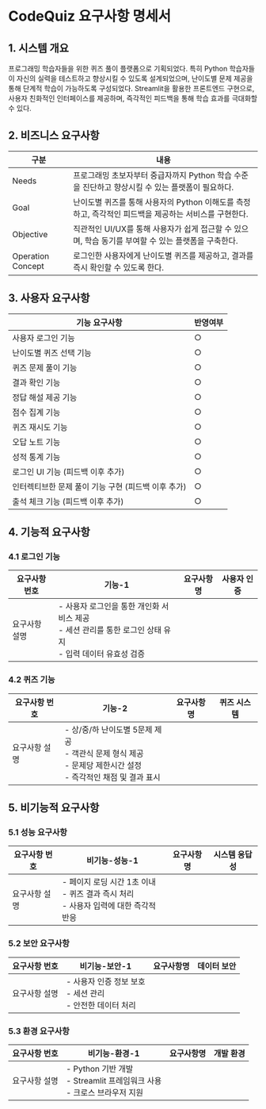 # CodeQuiz 요구사항 명세서

## 1. 시스템 개요

프로그래밍 학습자들을 위한 퀴즈 풀이 플랫폼으로 기획되었다. 특히 Python 학습자들이 자신의 실력을 테스트하고 향상시킬 수 있도록 설계되었으며, 난이도별 문제 제공을 통해 단계적 학습이 가능하도록 구성되었다. Streamlit을 활용한 프론트엔드 구현으로, 사용자 친화적인 인터페이스를 제공하며, 즉각적인 피드백을 통해 학습 효과를 극대화할 수 있다.

## 2. 비즈니스 요구사항

| 구분              | 내용                                                                                                  |
| ----------------- | ----------------------------------------------------------------------------------------------------- |
| Needs             | 프로그래밍 초보자부터 중급자까지 Python 학습 수준을 진단하고 향상시킬 수 있는 플랫폼이 필요하다.      |
| Goal              | 난이도별 퀴즈를 통해 사용자의 Python 이해도를 측정하고, 즉각적인 피드백을 제공하는 서비스를 구현한다. |
| Objective         | 직관적인 UI/UX를 통해 사용자가 쉽게 접근할 수 있으며, 학습 동기를 부여할 수 있는 플랫폼을 구축한다.   |
| Operation Concept | 로그인한 사용자에게 난이도별 퀴즈를 제공하고, 결과를 즉시 확인할 수 있도록 한다.                      |

## 3. 사용자 요구사항

| 기능 요구사항           | 반영여부 |
| ----------------------- | -------- |
| 사용자 로그인 기능      | ○        |
| 난이도별 퀴즈 선택 기능 | ○        |
| 퀴즈 문제 풀이 기능     | ○        |
| 결과 확인 기능          | ○        |
| 정답 해설 제공 기능     | ○        |
| 점수 집계 기능          | ○        |
| 퀴즈 재시도 기능        | ○        |
| 오답 노트 기능          | ○        |
| 성적 통계 기능          | ○        |
| 로그인 UI 기능 (피드백 이후 추가) | ○        |
| 인터렉티브한 문제 풀이 기능 구현 (피드백 이후 추가)| ○        |
| 출석 체크 기능 (피드백 이후 추가) | ○        |

## 4. 기능적 요구사항

### 4.1 로그인 기능

| 요구사항 번호 | 기능-1                                                                                                        | 요구사항명 | 사용자 인증 |
| ------------- | ------------------------------------------------------------------------------------------------------------- | ---------- | ----------- |
| 요구사항 설명 | - 사용자 로그인을 통한 개인화 서비스 제공<br>- 세션 관리를 통한 로그인 상태 유지<br>- 입력 데이터 유효성 검증 |

### 4.2 퀴즈 기능

| 요구사항 번호 | 기능-2                                                                                                              | 요구사항명 | 퀴즈 시스템 |
| ------------- | ------------------------------------------------------------------------------------------------------------------- | ---------- | ----------- |
| 요구사항 설명 | - 상/중/하 난이도별 5문제 제공<br>- 객관식 문제 형식 제공<br>- 문제당 제한시간 설정<br>- 즉각적인 채점 및 결과 표시 |

## 5. 비기능적 요구사항

### 5.1 성능 요구사항

| 요구사항 번호 | 비기능-성능-1                                                                            | 요구사항명 | 시스템 응답성 |
| ------------- | ---------------------------------------------------------------------------------------- | ---------- | ------------- |
| 요구사항 설명 | - 페이지 로딩 시간 1초 이내<br>- 퀴즈 결과 즉시 처리<br>- 사용자 입력에 대한 즉각적 반응 |

### 5.2 보안 요구사항

| 요구사항 번호 | 비기능-보안-1                                                  | 요구사항명 | 데이터 보안 |
| ------------- | -------------------------------------------------------------- | ---------- | ----------- |
| 요구사항 설명 | - 사용자 인증 정보 보호<br>- 세션 관리<br>- 안전한 데이터 처리 |

### 5.3 환경 요구사항

| 요구사항 번호 | 비기능-환경-1                                                               | 요구사항명 | 개발 환경 |
| ------------- | --------------------------------------------------------------------------- | ---------- | --------- |
| 요구사항 설명 | - Python 기반 개발<br>- Streamlit 프레임워크 사용<br>- 크로스 브라우저 지원 |
